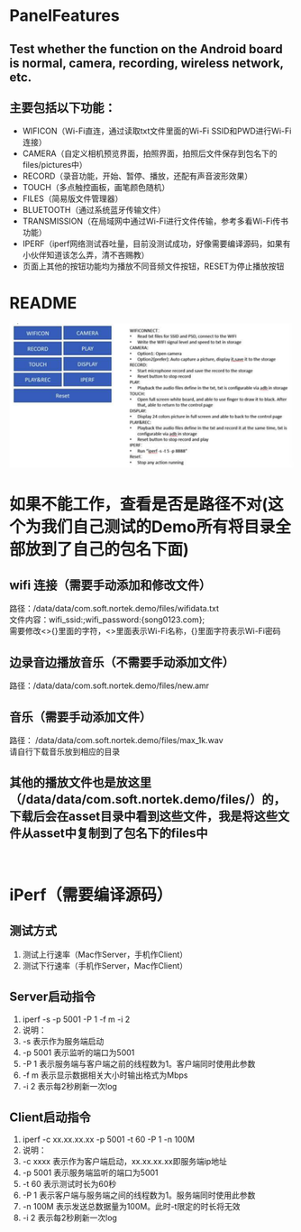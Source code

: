 # PanelFeatures
Test whether the function on the Android board is normal, camera, recording, wireless network, etc.<br><br>
主要包括以下功能：
----
* WIFICON（Wi-Fi直连，通过读取txt文件里面的Wi-Fi SSID和PWD进行Wi-Fi连接）
* CAMERA（自定义相机预览界面，拍照界面，拍照后文件保存到包名下的files/pictures中）
* RECORD（录音功能，开始、暂停、播放，还配有声音波形效果）
* TOUCH（多点触控画板，画笔颜色随机）
* FILES（简易版文件管理器）
* BLUETOOTH（通过系统蓝牙传输文件）
* TRANSMISSION（在局域网中通过Wi-Fi进行文件传输，参考多看Wi-Fi传书功能）
* IPERF（iperf网络测试吞吐量，目前没测试成功，好像需要编译源码，如果有小伙伴知道该怎么弄，清不吝赐教）
* 页面上其他的按钮功能均为播放不同音频文件按钮，RESET为停止播放按钮

README
=====

![read](https://github.com/AndySung/readme_add_pic/blob/master/panelfetrues_demand.png "read")

如果不能工作，查看是否是路径不对(这个为我们自己测试的Demo所有将目录全部放到了自己的包名下面)
====

wifi 连接（需要手动添加和修改文件）
----

路径：/data/data/com.soft.nortek.demo/files/wifidata.txt <br>
文件内容：wifi_ssid:<HUAWEI P9>;wifi_password:{song0123.com};<br>
需要修改<>{}里面的字符，<>里面表示Wi-Fi名称，{}里面字符表示Wi-Fi密码<br>


边录音边播放音乐（不需要手动添加文件）
----
路径：/data/data/com.soft.nortek.demo/files/new.amr<br>



音乐（需要手动添加文件）
----
路径： /data/data/com.soft.nortek.demo/files/max_1k.wav <br>
请自行下载音乐放到相应的目录 <br>

其他的播放文件也是放这里（/data/data/com.soft.nortek.demo/files/）的，下载后会在asset目录中看到这些文件，我是将这些文件从asset中复制到了包名下的files中
----
<br>


iPerf（需要编译源码）
=====
测试方式
-----
1. 测试上行速率（Mac作Server，手机作Client）<br>
2. 测试下行速率（手机作Server，Mac作Client）<br>


Server启动指令
-----

1. iperf -s -p 5001 -P 1 -f m -i 2 <br>
2. 说明：<br>
3. -s      表示作为服务端启动 <br>
4. -p 5001 表示监听的端口为5001 <br>
5. -P 1    表示服务端与客户端之前的线程数为1。客户端同时使用此参数 <br>
6. -f m    表示显示数据相关大小时输出格式为Mbps <br>
7. -i 2    表示每2秒刷新一次log <br>


Client启动指令
-----

1. iperf -c xx.xx.xx.xx -p 5001 -t 60 -P 1 -n 100M <br>
2. 说明：<br>
3. -c xxxx 表示作为客户端启动，xx.xx.xx.xx即服务端ip地址 <br>
4. -p 5001 表示服务端监听的端口为5001 <br>
5. -t 60   表示测试时长为60秒 <br>
6. -P 1    表示客户端与服务端之间的线程数为1。服务端同时使用此参数 <br>
7. -n 100M 表示发送总数据量为100M。此时-t限定的时长将无效 <br>
8. -i 2    表示每2秒刷新一次log <br>

